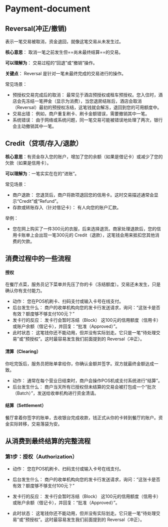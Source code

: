 # Payment-document

## Reversal(冲正/撤销)
表示一笔交易被取消，资金退回，就像这笔交易从未发生过。

**核心意思**： 取消一笔之前发生但==尚未最终结算==的交易。

**可以理解为**： 交易过程的“回退”或“撤销”操作。

**关键点**： Reversal 是针对一笔未最终完成的交易进行的操作。

常见场景：
- 预授权交易完成后的取消： 最常见于酒店预授权或租车预授权。您入住时，酒店会先冻结一笔押金（显示为消费），当您退房结账后，酒店会取消（Reversal）最初的预授权冻结，这笔钱就会解冻，退回到您的可用额度中。
- 交易出错： 例如，商户重复刷卡、刷卡金额错误，需要撤销其中一笔。
- 系统错误： 由于网络或系统问题，同一笔交易可能被错误地处理了两次，银行会主动撤销其中一笔。

## Credit（贷项/存入/退款）
**核心意思**：有资金存入您的账户，增加了您的余额（如果是借记卡）或减少了您的欠款（如果是信用卡）。

**可以理解为**：一笔实实在在的“进账”。

常见场景：
- 商户退款： 您退货后，商户将款项退回您的信用卡。这时交易描述通常会显示“Credit”或“Refund”。
- 存款或转账存入（针对借记卡）： 有人向您的账户汇款。

举例：
- 您在网上购买了一件300元的衣服，后来选择退货。商家处理退款后，您的信用卡账单上会出现一笔300元的 Credit（退款），这笔钱会用来抵扣您其他消费的欠款。

## 消费过程中的一些流程

#### 授权
在餐厅点菜，服务员记下菜单并先压了你的卡（冻结额度）。交易还未发生，只是确认你有支付能力。
- 动作： 您在POS机刷卡、扫码支付或输入卡号在线支付。
- 后台发生什么： 商户的收单机构向您的发卡行发送请求，询问：“这张卡是否有效？额度够不够支付100元？”
- 发卡行的反应： 发卡行会暂时冻结（Block） 这100元的信用额度（信用卡）或账户余额（借记卡），并回复：“批准（Approved）”。
- 此时状态： 这笔钱你还不能动用，但并没有实际划走。它只是一笔“待处理交易”或“预授权”。这时最容易发生我们前面提到的 Reversal（冲正）。

#### 清算（Clearing）
你吃完饭后，服务员把账单拿给你，你确认金额并签字。双方就最终金额达成一致。
- 动作： 通常在每个营业日结束时，商户会操作POS机或支付系统进行“结算”。
- 后台发生什么： 商户当天所有已授权但未结算的交易会被打包成一个“批次（Batch）”，发送给收单机构进行资金清请。

#### 结算（Settlement）
餐厅拿着你签字的账单，去收银台完成收款，钱正式从你的卡转到餐厅的账户。资金实际转移，交易落袋为安。

## 从消费到最终结算的完整流程
### 第1步：授权（Authorization）
- 动作： 您在POS机刷卡、扫码支付或输入卡号在线支付。

- 后台发生什么： 商户的收单机构向您的发卡行发送请求，询问：“这张卡是否有效？额度够不够支付100元？”

- 发卡行的反应： 发卡行会暂时冻结（Block） 这100元的信用额度（信用卡）或账户余额（借记卡），并回复：“批准（Approved）”。

- 此时状态： 这笔钱你还不能动用，但并没有实际划走。它只是一笔“待处理交易”或“预授权”。这时最容易发生我们前面提到的 Reversal（冲正）。
